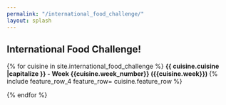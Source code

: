 ```yaml
---
permalink: "/international_food_challenge/"
layout: splash
---
```



## International Food Challenge!

{% for cuisine in site.international_food_challenge %}
  <b>{{ cuisine.cuisine |capitalize }} - Week {{cuisine.week_number}} ({{cuisine.week}}) </b>
 {% include feature_row_4 feature_row= cuisine.feature_row %}

{% endfor %}

